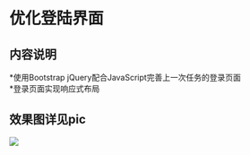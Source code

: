 优化登陆界面
===========
内容说明
-------------
*使用Bootstrap jQuery配合JavaScript完善上一次任务的登录页面<br>
*登录页面实现响应式布局<br>

效果图详见pic
-----------
![](https://github.com/Servon-Lee/web_tasks/tree/master/F1/task1/pic)
